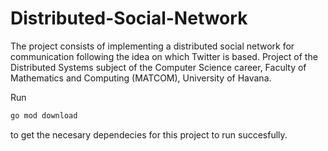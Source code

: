 # Distributed-Social-Network
The project consists of implementing a distributed social network for communication following the idea on which Twitter is based. Project of the Distributed Systems subject of the Computer Science career, Faculty of Mathematics and Computing (MATCOM), University of Havana.

Run
```bash
go mod download
```
to get the necesary dependecies for this project to run succesfully.
